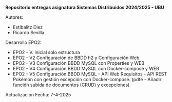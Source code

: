 **Repositorio entregas asignatura Sistemas Distribuidos 2024/2025 - UBU**

Autores:
- Estíbalitz Diez
- Ricardo Sevilla

Desarrollo EPO2:
* EPO2 - V. Inicial solo estructura
* EPO2 - V2 Configuración de BBDD h2 y Configuración Web
* EPO2 - V3 Configuración BBDD MySQL con Properties y WEB
* EPO2 - V4 Configuración BBDD MySQL con Docker-compose y WEB
* EPO2 - V5 Configuración BBDD MySQL - API Web Requisitos - API REST Pokémon con gestión excepción con Docker-compose. (pdte - Añadir función subida de documentos (CRUD) y excepciones) 

Actualización Fecha: 7-4-2025